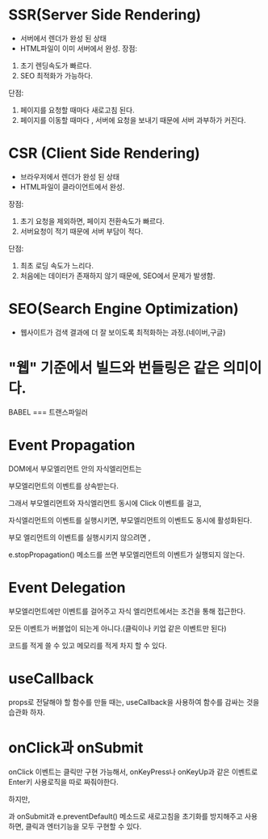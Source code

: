 # SSR(Server Side Rendering)

- 서버에서 렌더가 완성 된 상태
- HTML파일이 이미 서버에서 완성.
  장점:

1. 초기 렌딩속도가 빠르다.
2. SEO 최적화가 가능하다.

단점:

1. 페이지를 요청할 때마다 새로고침 된다.
2. 페이지를 이동할 때마다 , 서버에 요청을 보내기 때문에 서버 과부하가 커진다.

# CSR (Client Side Rendering)

- 브라우저에서 렌더가 완성 된 상태
- HTML파일이 클라이언트에서 완성.

장점:

1. 초기 요청을 제외하면, 페이지 전환속도가 빠르다.
2. 서버요청이 적기 때문에 서버 부담이 적다.

단점:

1. 최초 로딩 속도가 느리다.
2. 처음에는 데이터가 존재하지 않기 때문에, SEO에서 문제가 발생함.

# SEO(Search Engine Optimization)

- 웹사이트가 검색 결과에 더 잘 보이도록 최적화하는 과정.(네이버,구글)

# "웹" 기준에서 빌드와 번들링은 같은 의미이다.

BABEL === 트랜스파일러

# Event Propagation

DOM에서 부모엘리먼트 안의 자식엘리먼트는

부모엘리먼트의 이벤트를 상속받는다.

그래서 부모엘리먼트와 자식엘리먼트 동시에 Click 이벤트를 걸고,

자식엘리먼트의 이벤트를 실행시키면, 부모엘리먼트의 이벤트도 동시에 활성화된다.

부모 엘리먼트의 이벤트를 실행시키지 않으려면 ,

e.stopPropagation()
메소드를 쓰면 부모엘리먼트의 이벤트가 실행되지 않는다.

# Event Delegation

부모엘리먼트에만 이벤트를 걸어주고 자식 엘리먼트에서는 조건을 통해 접근한다.

모든 이벤트가 버블업이 되는게 아니다.(클릭이나 키업 같은 이벤트만 된다)

코드를 적게 쓸 수 있고 메모리를 적게 차지 할 수 있다.

# useCallback

props로 전달해야 할 함수를 만들 때는, useCallback을 사용하여 함수를 감싸는 것을 습관화 하자.

# onClick과 onSubmit

onClick 이벤트는 클릭만 구현 가능해서, onKeyPress나 onKeyUp과 같은 이벤트로 Enter키 사용로직을 따로 짜줘야한다.

하지만, <form>과 onSubmit과 e.preventDefault() 메소드로 새로고침을 초기화를 방지해주고 사용하면, 클릭과 엔터기능을 모두 구현할 수 있다.

